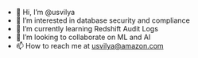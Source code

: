 - 👋 Hi, I’m @usvilya
- 👀 I’m interested in database security and compliance
- 🌱 I’m currently learning Redshift Audit Logs
- 💞️ I’m looking to collaborate on ML and AI
- 📫 How to reach me at usvilya@amazon.com

<!---
usvilya/usvilya is a ✨ special ✨ repository because its `README.md` (this file) appears on your GitHub profile.
You can click the Preview link to take a look at your changes.
--->
